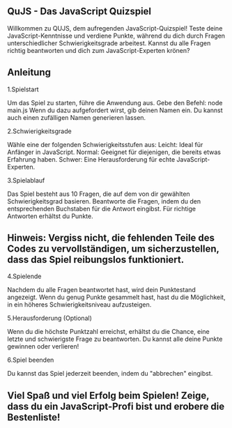 
 ## QuJS - Das JavaScript Quizspiel

Willkommen zu QUJS, dem aufregenden JavaScript-Quizspiel! Teste deine JavaScript-Kenntnisse und verdiene Punkte, während du dich durch Fragen unterschiedlicher Schwierigkeitsgrade arbeitest. Kannst du alle Fragen richtig beantworten und dich zum JavaScript-Experten krönen?

 ## Anleitung

1.Spielstart

Um das Spiel zu starten, führe die Anwendung aus. Gebe den Befehl: node main.js 
Wenn du dazu aufgefordert wirst, gib deinen Namen ein. Du kannst auch einen zufälligen Namen generieren lassen.

2.Schwierigkeitsgrade

Wähle eine der folgenden Schwierigkeitsstufen aus:
Leicht: Ideal für Anfänger in JavaScript.
Normal: Geeignet für diejenigen, die bereits etwas Erfahrung haben.
Schwer: Eine Herausforderung für echte JavaScript-Experten.

3.Spielablauf

Das Spiel besteht aus 10 Fragen, die auf dem von dir gewählten Schwierigkeitsgrad basieren.
Beantworte die Fragen, indem du den entsprechenden Buchstaben für die Antwort eingibst.
Für richtige Antworten erhältst du Punkte.
## Hinweis: Vergiss nicht, die fehlenden Teile des Codes zu vervollständigen, um sicherzustellen, dass das Spiel reibungslos funktioniert.

4.Spielende

Nachdem du alle Fragen beantwortet hast, wird dein Punktestand angezeigt.
Wenn du genug Punkte gesammelt hast, hast du die Möglichkeit, in ein höheres Schwierigkeitsniveau aufzusteigen.

5.Herausforderung (Optional)

Wenn du die höchste Punktzahl erreichst, erhältst du die Chance, eine letzte und schwierigste Frage zu beantworten.
Du kannst alle deine Punkte gewinnen oder verlieren!

6.Spiel beenden

Du kannst das Spiel jederzeit beenden, indem du "abbrechen" eingibst.

## Viel Spaß und viel Erfolg beim Spielen! Zeige, dass du ein JavaScript-Profi bist und erobere die Bestenliste!



